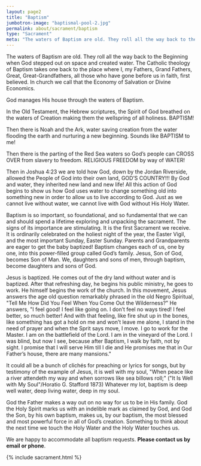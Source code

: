 ```yaml
---
layout: page2
title: "Baptism"
jumbotron-image: "baptismal-pool-2.jpg"
permalink: about/sacrament/baptism
type: "Sacrament"
meta: "The waters of Baptism are old. They roll all the way back to the Beginning when God stepped out on space and created water. The Catholic theology of Baptism takes one back to the place where I, my Fathers, Grand Fathers, Great, Great-Grandfathers, all those who have gone before us in faith, first believed. In church we call that the Economy of Salvation or Divine Economics."
---
```

The waters of Baptism are old. They roll all the way back to the Beginning when God stepped out on space and created water. The Catholic theology of Baptism takes one back to the place where I, my Fathers, Grand Fathers, Great, Great-Grandfathers, all those who have gone before us in faith, first believed. In church we call that the Economy of Salvation or Divine Economics.
<!--more-->

God manages His house through the waters of Baptism.
    
In the Old Testament, the Hebrew scriptures, the Spirit of God breathed on the waters of Creation making them the wellspring of all holiness. BAPTISM!
    
Then there is Noah and the Ark, water saving creation from the water flooding the earth and nurturing a new beginning. Sounds like BAPTISM to me!
    
Then there is the parting of the Red Sea waters so God’s people can CROSS OVER from slavery to freedom. RELIGIOUS FREEDOM by way of WATER!
    
Then in Joshua 4:23 we are told how God, down by the Jordan Riverside, allowed the People of God into their own land, GOD’S COUNTRY!!! By God and water, they inherited new land and new life! All this action of God begins to show us how God uses water to change something old into something new in order to allow us to live according to God. Just as we cannot live without water, we cannot live with God without His Holy Water.
    
Baptism is so important, so foundational, and so fundamental that we can and should spend a lifetime exploring and unpacking the sacrament. The signs of its importance are stimulating. It is the first Sacrament we receive. It is ordinarily celebrated on the holiest night of the year, the Easter Vigil, and the most important Sunday, Easter Sunday. Parents and Grandparents are eager to get the baby baptized! Baptism changes each of us, one by one, into this power-filled group called God’s family. Jesus, Son of God, becomes Son of Man. We, daughters and sons of men, through baptism, become daughters and sons of God.
    
Jesus is baptized. He comes out of the dry land without water and is baptized. After that refreshing day, he begins his public ministry, he goes to work. He himself begins the work of the church. In this movement, Jesus answers the age old question remarkably phrased in the old Negro Spiritual, "Tell Me How Did You Feel When You Come Out the Wilderness?" He answers, "I feel good! I feel like going on. I don’t feel no ways tired! I feel better, so much better! And with that feeling, like fire shut up in the bones, like something has got a hold on me and won’t leave me alone, I stand in the need of prayer and when the Sprit says move, I move. I go to work for the Master. I am on the battlefield of the Lord. I am in the vineyard of the Lord. I was blind, but now I see, because after Baptism, I walk by faith, not by sight. I promise that I will serve Him till I die and He promises me that in Our Father’s house, there are many mansions."
    
It could all be a bunch of clichés for preaching or lyrics for songs, but by testimony of the example of Jesus, it is well with my soul, "When peace like a river attendeth my way and when sorrows like sea billows roll;" ("It Is Well with My Soul"/Horatio G. Stafford 1873) Whatever my lot, baptism is deep well water, deep living water, deep in my soul.
    
God the Father makes a way out on no way for us to be in His family. God the Holy Spirit marks us with an indelible mark as claimed by God, and God the Son, by his own baptism, makes us, by our baptism, the most blessed and most powerful force in all of God’s creation. Something to think about the next time we touch the Holy Water and the Holy Water touches us.
    
We are happy to accommodate all baptism requests. **Please contact us by email or phone**.

{% include sacrament.html %}